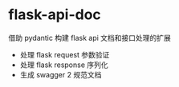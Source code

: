 # flask-api-doc

借助 pydantic 构建 flask api 文档和接口处理的扩展
* 处理 flask request 参数验证
* 处理 flask response 序列化
* 生成 swagger 2 规范文档